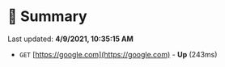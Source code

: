 # 📖 Summary
Last updated: **4/9/2021, 10:35:15 AM**

- `GET` [https://google.com](https://google.com) - **Up** (243ms)
